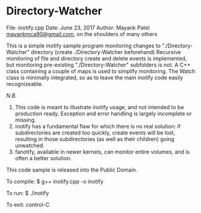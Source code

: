 # Directory-Watcher

File:   inotify.cpp
Date:   June 23, 2017
Author: Mayank Patel <mayankmca90@gmail.com>, on the shoulders of many others

This is a simple inotify sample program monitoring changes to "./Directory-Watcher" directory (create ./Directory-Watcher beforehand)
Recursive monitoring of file and directory create and delete events is implemented, but
monitoring pre-existing "./Directory-Watcher" subfolders is not.
A C++ class containing a couple of maps is used to simplify monitoring.
The Watch class is minimally integrated, so as to leave the main inotify code 
easily recognizeable. 
 
 *N.B.* 
 1. This code is meant to illustrate inotify usage, and not intended to be 
    production ready. Exception and error handling is largely incomplete or missing.
 2. inotify has a fundamental flaw for which there is no real solution: if subdirectories are
    created too quickly, create events will be lost, resulting in those subdirectories (as well
    as their children) going unwatched. 
 3. fanotify, available in newer kernels, can monitor entire volumes, and is often a better solution.
    
 
 This code sample is released into the Public Domain.

 
 To compile:
    $ g++ inotify.cpp -o inotify

 To run:
    $ ./inotify
 
 To exit:
    control-C
